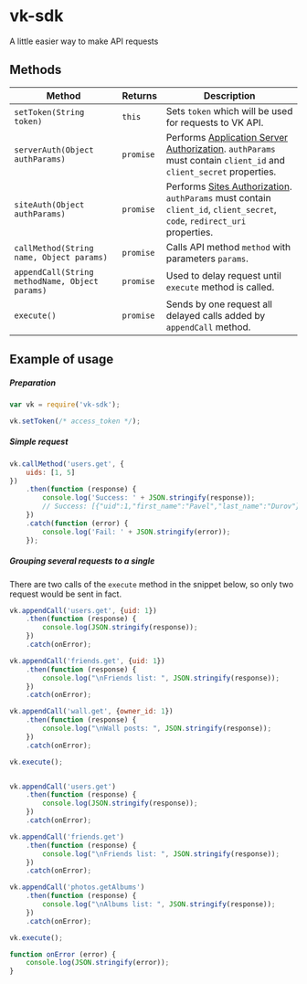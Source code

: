 # vk-sdk
A little easier way to make API requests

## Methods

| Method                                         | Returns     | Description
| ---------------------------------------------- | ----------- | -----------
| `setToken(String token)`                       | `this`      | Sets `token` which will be used for requests to VK API.
| `serverAuth(Object authParams)`                | `promise`   | Performs [Application Server Authorization](https://vk.com/dev/auth_server). `authParams` must contain `client_id` and `client_secret` properties.
| `siteAuth(Object authParams)`                  | `promise`   | Performs [Sites Authorization](https://vk.com/dev/auth_sites). `authParams` must contain `client_id`, `client_secret`, `code`, `redirect_uri` properties.
| `callMethod(String name, Object params)`       | `promise`   | Calls API method `method` with parameters `params`.
| `appendCall(String methodName, Object params)` | `promise`   | Used to delay request until `execute` method is called.
| `execute()`                                    | `promise`   | Sends by one request all delayed calls added by `appendCall` method.


## Example of usage

##### Preparation
```javascript
var vk = require('vk-sdk');

vk.setToken(/* access_token */);

```

##### Simple request
```javascript
vk.callMethod('users.get', {
    uids: [1, 5]
})
    .then(function (response) {
        console.log('Success: ' + JSON.stringify(response));
        // Success: [{"uid":1,"first_name":"Pavel","last_name":"Durov"},{"uid":5,"first_name":"Ilya","last_name":"Perekopsky"}]
    })
    .catch(function (error) {
        console.log('Fail: ' + JSON.stringify(error));
    });
```

##### Grouping several requests to a single
There are two calls of the `execute` method in the snippet below, so only two request would be sent in fact.
```javascript
vk.appendCall('users.get', {uid: 1})
    .then(function (response) {
        console.log(JSON.stringify(response));
    })
    .catch(onError);

vk.appendCall('friends.get', {uid: 1})
    .then(function (response) {
        console.log("\nFriends list: ", JSON.stringify(response));
    })
    .catch(onError);

vk.appendCall('wall.get', {owner_id: 1})
    .then(function (response) {
        console.log("\nWall posts: ", JSON.stringify(response));
    })
    .catch(onError);

vk.execute();


vk.appendCall('users.get')
    .then(function (response) {
        console.log(JSON.stringify(response));
    })
    .catch(onError);

vk.appendCall('friends.get')
    .then(function (response) {
        console.log("\nFriends list: ", JSON.stringify(response));
    })
    .catch(onError);

vk.appendCall('photos.getAlbums')
    .then(function (response) {
        console.log("\nAlbums list: ", JSON.stringify(response));
    })
    .catch(onError);

vk.execute();

function onError (error) {
    console.log(JSON.stringify(error));
}
```
